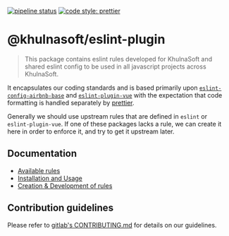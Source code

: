 [![pipeline status](https://gitlab.com/gitlab-org/frontend/eslint-plugin/badges/main/pipeline.svg)](https://gitlab.com/gitlab-org/frontend/eslint-plugin/commits/main)
[![code style: prettier](https://img.shields.io/badge/code_style-prettier-ff69b4.svg?style=flat-square)](https://github.com/prettier/prettier)

# @khulnasoft/eslint-plugin

> This package contains eslint rules developed for KhulnaSoft and shared eslint config to be used in all
> javascript projects across KhulnaSoft.

It encapsulates our coding standards and is based primarily upon
[`eslint-config-airbnb-base`](https://github.com/airbnb/javascript/tree/master/packages/eslint-config-airbnb-base)
and [`eslint-plugin-vue`](https://github.com/vuejs/eslint-plugin-vue) with the expectation that code
formatting is handled separately by [prettier](https://prettier.io).

Generally we should use upstream rules that are defined in `eslint` or `eslint-plugin-vue`. If one
of these packages lacks a rule, we can create it here in order to enforce it, and try to get it
upstream later.

## Documentation

- [Available rules](./docs/rules.md)
- [Installation and Usage](./docs/usage.md)
- [Creation & Development of rules](./docs/development.md)

## Contribution guidelines

Please refer to
[gitlab's CONTRIBUTING.md](https://gitlab.com/gitlab-org/gitlab/blob/master/CONTRIBUTING.md) for
details on our guidelines.
